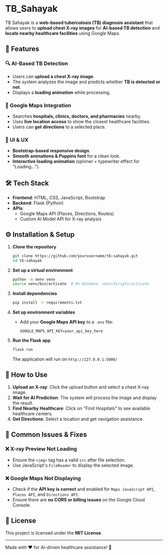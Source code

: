 ﻿# TB_Sahayak

TB Sahayak is a **web-based tuberculosis (TB) diagnosis assistant** that allows users to **upload chest X-ray images** for **AI-based TB detection** and **locate nearby healthcare facilities** using Google Maps.

## 🚀 Features

### 🔍 AI-Based TB Detection
- Users can **upload a chest X-ray image**.
- The system analyzes the image and predicts whether **TB is detected or not**.
- Displays a **loading animation** while processing.

### 📍 Google Maps Integration
- Searches **hospitals, clinics, doctors, and pharmacies** nearby.
- Uses **live location access** to show the closest healthcare facilities.
- Users can **get directions** to a selected place.

### 🎨 UI & UX
- **Bootstrap-based responsive design**.
- **Smooth animations & Poppins font** for a clean look.
- **Interactive loading animation** (spinner + typewriter effect for "Loading...").

## 🛠️ Tech Stack

- **Frontend**: HTML, CSS, JavaScript, Bootstrap
- **Backend**: Flask (Python)
- **APIs**:
  - Google Maps API (Places, Directions, Routes)
  - Custom AI Model API for X-ray analysis

## ⚙️ Installation & Setup

1. **Clone the repository**
   ```sh
   git clone https://github.com/yourusername/tb-sahayak.git
   cd tb-sahayak
   ```
2. **Set up a virtual environment**
   ```sh
   python -m venv venv
   source venv/bin/activate  # On Windows: venv\Scripts\activate
   ```
3. **Install dependencies**
   ```sh
   pip install -r requirements.txt
   ```
4. **Set up environment variables**
   - Add your **Google Maps API key** to a `.env` file:
     ```
     GOOGLE_MAPS_API_KEY=your_api_key_here
     ```

5. **Run the Flask app**
   ```sh
   flask run
   ```
   The application will run on `http://127.0.0.1:5000/`

## 📌 How to Use

1. **Upload an X-ray**: Click the upload button and select a chest X-ray image.
2. **Wait for AI Prediction**: The system will process the image and display the result.
3. **Find Nearby Healthcare**: Click on "Find Hospitals" to see available healthcare centers.
4. **Get Directions**: Select a location and get navigation assistance.

## 🐞 Common Issues & Fixes

### ❌ X-ray Preview Not Loading
- Ensure the `<img>` tag has a valid `src` after file selection.
- Use JavaScript's `FileReader` to display the selected image.

### ❌ Google Maps Not Displaying
- Check if the **API key is correct** and enabled for `Maps JavaScript API`, `Places API`, and `Directions API`.
- Ensure there are **no CORS or billing issues** on the Google Cloud Console.

## 📜 License

This project is licensed under the **MIT License**.

---
Made with ❤️ for AI-driven healthcare assistance! 🚀
